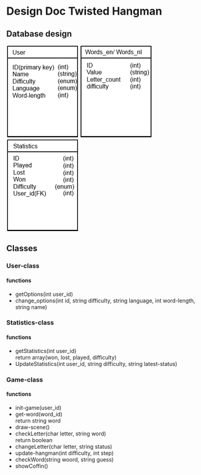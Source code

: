 # Design Doc Twisted Hangman #

## Database design ##

![user-db](/doc/user-table.png)
![word-db](/doc/words-table.png)
![statistics-db](/doc/Statistics-table.png)

## Classes ##

### User-class ###

#### functions ####

- getOptions(int user_id)
- change_options(int id, string difficulty, string language, int word-length, string name)

### Statistics-class ###

#### functions ####

- getStatistics(int user_id)<br>
  return array(won, lost, played, difficulty)
- UpdateStatistics(int user_id, string difficulty, string latest-status)

### Game-class ###

#### functions ####

- init-game(user_id)
- get-word(word_id)<br>
  return string word
- draw-scene()
- checkLetter(char letter, string word)<br>
  return boolean
- changeLetter(char letter, string status)
- update-hangman(int difficulty, int step)
- checkWord(string woord, string guess)
- showCoffin()

